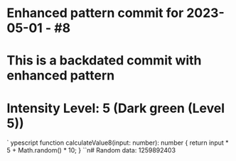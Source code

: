 ﻿# Enhanced pattern commit for 2023-05-01 - #8
# This is a backdated commit with enhanced pattern
# Intensity Level: 5 (Dark green (Level 5))
`	ypescript
function calculateValue8(input: number): number {
    return input * 5 + Math.random() * 10;
}
``n# Random data: 1259892403

